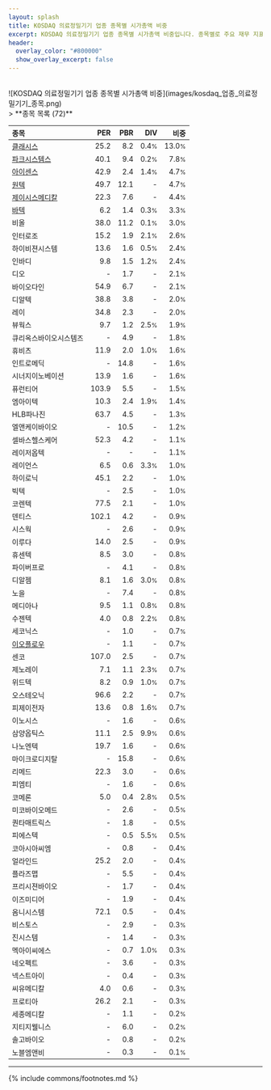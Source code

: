 ```yaml
---
layout: splash
title: KOSDAQ 의료정밀기기 업종 종목별 시가총액 비중
excerpt: KOSDAQ 의료정밀기기 업종 종목별 시가총액 비중입니다. 종목별로 주요 재무 지표를 함께 표시합니다.
header:
  overlay_color: "#800000"
  show_overlay_excerpt: false
---
```

<br>
![KOSDAQ 의료정밀기기 업종 종목별 시가총액 비중](images/kosdaq_업종_의료정밀기기_종목.png)
<br>
> **종목 목록 (72)**<a id="list"></a>

| **종목** | **PER** | **PBR** | **DIV** | **비중** |
| :------- | ------: | ------: | ------: | -------: |
| [클래시스](/214150/) | 25.2 | 8.2 | 0.4<small>%</small> | 13.0<small>%</small> |
| [파크시스템스](/140860/) | 40.1 | 9.4 | 0.2<small>%</small> | 7.8<small>%</small> |
| [아이센스](/099190/) | 42.9 | 2.4 | 1.4<small>%</small> | 4.7<small>%</small> |
| [원텍](/336570/) | 49.7 | 12.1 | - | 4.7<small>%</small> |
| [제이시스메디칼](/287410/) | 22.3 | 7.6 | - | 4.4<small>%</small> |
| [바텍](/043150/) | 6.2 | 1.4 | 0.3<small>%</small> | 3.3<small>%</small> |
| 비올 | 38.0 | 11.2 | 0.1<small>%</small> | 3.0<small>%</small> |
| 인터로조 | 15.2 | 1.9 | 2.1<small>%</small> | 2.6<small>%</small> |
| 하이비젼시스템 | 13.6 | 1.6 | 0.5<small>%</small> | 2.4<small>%</small> |
| 인바디 | 9.8 | 1.5 | 1.2<small>%</small> | 2.4<small>%</small> |
| 디오 | - | 1.7 | - | 2.1<small>%</small> |
| 바이오다인 | 54.9 | 6.7 | - | 2.1<small>%</small> |
| 디알텍 | 38.8 | 3.8 | - | 2.0<small>%</small> |
| 레이 | 34.8 | 2.3 | - | 2.0<small>%</small> |
| 뷰웍스 | 9.7 | 1.2 | 2.5<small>%</small> | 1.9<small>%</small> |
| 큐리옥스바이오시스템즈 | - | 4.9 | - | 1.8<small>%</small> |
| 휴비츠 | 11.9 | 2.0 | 1.0<small>%</small> | 1.6<small>%</small> |
| 인트로메딕 | - | 14.8 | - | 1.6<small>%</small> |
| 시너지이노베이션 | 13.9 | 1.6 | - | 1.6<small>%</small> |
| 퓨런티어 | 103.9 | 5.5 | - | 1.5<small>%</small> |
| 엠아이텍 | 10.3 | 2.4 | 1.9<small>%</small> | 1.4<small>%</small> |
| HLB파나진 | 63.7 | 4.5 | - | 1.3<small>%</small> |
| 엘앤케이바이오 | - | 10.5 | - | 1.2<small>%</small> |
| 셀바스헬스케어 | 52.3 | 4.2 | - | 1.1<small>%</small> |
| 레이저옵텍 | - | - | - | 1.1<small>%</small> |
| 레이언스 | 6.5 | 0.6 | 3.3<small>%</small> | 1.0<small>%</small> |
| 하이로닉 | 45.1 | 2.2 | - | 1.0<small>%</small> |
| 빅텍 | - | 2.5 | - | 1.0<small>%</small> |
| 코렌텍 | 77.5 | 2.1 | - | 1.0<small>%</small> |
| 덴티스 | 102.1 | 4.2 | - | 0.9<small>%</small> |
| 시스웍 | - | 2.6 | - | 0.9<small>%</small> |
| 이루다 | 14.0 | 2.5 | - | 0.9<small>%</small> |
| 휴센텍 | 8.5 | 3.0 | - | 0.8<small>%</small> |
| 파이버프로 | - | 4.1 | - | 0.8<small>%</small> |
| 디알젬 | 8.1 | 1.6 | 3.0<small>%</small> | 0.8<small>%</small> |
| 노을 | - | 7.4 | - | 0.8<small>%</small> |
| 메디아나 | 9.5 | 1.1 | 0.8<small>%</small> | 0.8<small>%</small> |
| 수젠텍 | 4.0 | 0.8 | 2.2<small>%</small> | 0.8<small>%</small> |
| 세코닉스 | - | 1.0 | - | 0.7<small>%</small> |
| [이오플로우](/294090/) | - | 1.1 | - | 0.7<small>%</small> |
| 센코 | 107.0 | 2.5 | - | 0.7<small>%</small> |
| 제노레이 | 7.1 | 1.1 | 2.3<small>%</small> | 0.7<small>%</small> |
| 위드텍 | 8.2 | 0.9 | 1.0<small>%</small> | 0.7<small>%</small> |
| 오스테오닉 | 96.6 | 2.2 | - | 0.7<small>%</small> |
| 피제이전자 | 13.6 | 0.8 | 1.6<small>%</small> | 0.7<small>%</small> |
| 이노시스 | - | 1.6 | - | 0.6<small>%</small> |
| 삼양옵틱스 | 11.1 | 2.5 | 9.9<small>%</small> | 0.6<small>%</small> |
| 나노엔텍 | 19.7 | 1.6 | - | 0.6<small>%</small> |
| 마이크로디지탈 | - | 15.8 | - | 0.6<small>%</small> |
| 리메드 | 22.3 | 3.0 | - | 0.6<small>%</small> |
| 피엠티 | - | 1.6 | - | 0.6<small>%</small> |
| 코메론 | 5.0 | 0.4 | 2.8<small>%</small> | 0.5<small>%</small> |
| 미코바이오메드 | - | 2.6 | - | 0.5<small>%</small> |
| 퀀타매트릭스 | - | 1.8 | - | 0.5<small>%</small> |
| 피에스텍 | - | 0.5 | 5.5<small>%</small> | 0.5<small>%</small> |
| 코아시아씨엠 | - | 0.8 | - | 0.4<small>%</small> |
| 얼라인드 | 25.2 | 2.0 | - | 0.4<small>%</small> |
| 플라즈맵 | - | 5.5 | - | 0.4<small>%</small> |
| 프리시젼바이오 | - | 1.7 | - | 0.4<small>%</small> |
| 이즈미디어 | - | 1.9 | - | 0.4<small>%</small> |
| 옴니시스템 | 72.1 | 0.5 | - | 0.4<small>%</small> |
| 비스토스 | - | 2.9 | - | 0.3<small>%</small> |
| 진시스템 | - | 1.4 | - | 0.3<small>%</small> |
| 멕아이씨에스 | - | 0.7 | 1.0<small>%</small> | 0.3<small>%</small> |
| 네오펙트 | - | 3.6 | - | 0.3<small>%</small> |
| 넥스트아이 | - | 0.4 | - | 0.3<small>%</small> |
| 씨유메디칼 | 4.0 | 0.6 | - | 0.3<small>%</small> |
| 프로티아 | 26.2 | 2.1 | - | 0.3<small>%</small> |
| 세종메디칼 | - | 1.1 | - | 0.2<small>%</small> |
| 지티지웰니스 | - | 6.0 | - | 0.2<small>%</small> |
| 솔고바이오 | - | 0.8 | - | 0.2<small>%</small> |
| 노블엠앤비 | - | 0.3 | - | 0.1<small>%</small> |

---
{% include commons/footnotes.md %}